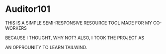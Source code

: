 # Auditor101

THIS IS A SIMPLE SEMI-RESPONSIVE RESOURCE TOOL MADE FOR MY CO-WORKERS

BECAUSE I THOUGHT, WHY NOT? ALSO, I TOOK THE PROJECT AS

AN OPPROUNITY TO LEARN TAILWIND.
